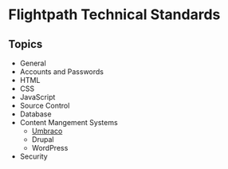 Flightpath Technical Standards
==============================

## Topics

* General
* Accounts and Passwords
* HTML
* CSS
* JavaScript
* Source Control
* Database
* Content Mangement Systems
	* [Umbraco](Umbraco.md)
	* Drupal
	* WordPress
* Security
